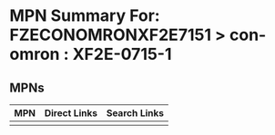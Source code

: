 



# MPN Summary For: FZECONOMRONXF2E7151 > con-omron : XF2E-0715-1

## MPNs
  

|MPN|Direct Links|Search Links|
| :--- | :--- | :--- |
||||
